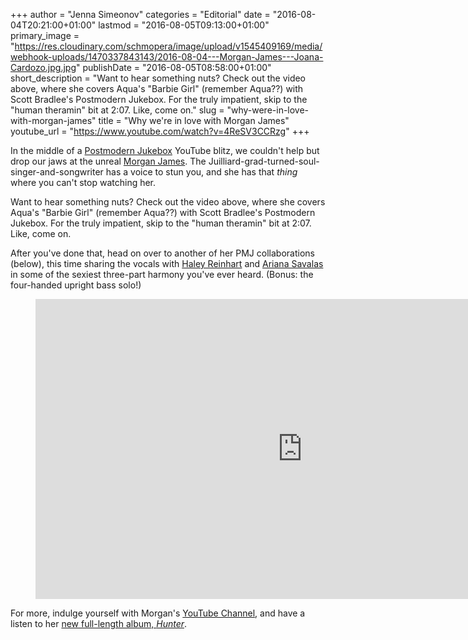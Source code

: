+++
author = "Jenna Simeonov"
categories = "Editorial"
date = "2016-08-04T20:21:00+01:00"
lastmod = "2016-08-05T09:13:00+01:00"
primary_image = "https://res.cloudinary.com/schmopera/image/upload/v1545409169/media/webhook-uploads/1470337843143/2016-08-04---Morgan-James---Joana-Cardozo.jpg.jpg"
publishDate = "2016-08-05T08:58:00+01:00"
short_description = "Want to hear something nuts? Check out the video above, where she covers Aqua&#039;s &quot;Barbie Girl&quot; (remember Aqua??) with Scott Bradlee&#039;s Postmodern Jukebox. For the truly impatient, skip to the &quot;human theramin&quot; bit at 2:07. Like, come on."
slug = "why-were-in-love-with-morgan-james"
title = "Why we&#039;re in love with Morgan James"
youtube_url = "https://www.youtube.com/watch?v=4ReSV3CCRzg"
+++

In the middle of a [Postmodern Jukebox](http://postmodernjukebox.com/) YouTube blitz, we couldn't help but drop our jaws at the unreal [Morgan James](http://www.morganjamesonline.com/gallery/). The Juilliard-grad-turned-soul-singer-and-songwriter has a voice to stun you, and she has that *thing* where you can't stop watching her.

Want to hear something nuts? Check out the video above, where she covers Aqua's "Barbie Girl" (remember Aqua??) with Scott Bradlee's Postmodern Jukebox. For the truly impatient, skip to the "human theramin" bit at 2:07. Like, come on.

After you've done that, head on over to another of her PMJ collaborations (below), this time sharing the vocals with [Haley Reinhart](https://twitter.com/HaleyReinhart) and [Ariana Savalas](https://twitter.com/ArianaSavalas) in some of the sexiest three-part harmony you've ever heard. (Bonus: the four-handed upright bass solo!)

<figure data-type="video">
<iframe width="854" height="480" src="https://www.youtube.com/embed/aLnZ1NQm2uk" frameborder="0" allowfullscreen></iframe>
</figure>

For more, indulge yourself with Morgan's [YouTube Channel](https://www.youtube.com/channel/UCV6eZKvhVPz2EAeHwQqYjiA), and have a listen to her [new full-length album, *Hunter*](https://itunes.apple.com/us/album/hunter/id930547475?app=itunes).
